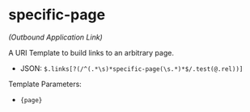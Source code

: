 ﻿# specific-page

_(Outbound Application Link)_

A URI Template to build links to an arbitrary page.

<!-- TODO: resolve it with a form * HTML: `a.rel~="specific-page"` -->
* JSON: `$.links[?(/^(.*\s)*specific-page(\s.*)*$/.test(@.rel))]`

Template Parameters:

* `{page}`